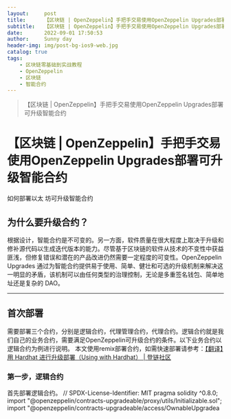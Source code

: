 ```yaml
---
layout:     post
title:      【区块链 | OpenZeppelin】手把手交易使用OpenZeppelin Upgrades部署可升级智能合约
subtitle:   【区块链 | OpenZeppelin】手把手交易使用OpenZeppelin Upgrades部署可升级智能合约
date:       2022-09-01 17:50:53
author:     Sunny day
header-img: img/post-bg-ios9-web.jpg
catalog: true
tags:
    - 区块链零基础到实战教程
    - OpenZeppelin
    - 区块链
    - 智能合约
---
```


>【区块链 | OpenZeppelin】手把手交易使用OpenZeppelin Upgrades部署可升级智能合约

# 【区块链 | OpenZeppelin】手把手交易使用OpenZeppelin Upgrades部署可升级智能合约


如何部署以太 坊可升级智能合约

## 为什么要升级合约？

根据设计，智能合约是不可变的。另一方面，软件质量在很大程度上取决于升级和修补源代码以生成迭代版本的能力。尽管基于区块链的软件从技术的不变性中获益匪浅，但修复错误和潜在的产品改进仍然需要一定程度的可变性。OpenZeppelin Upgrades 通过为智能合约提供易于使用、简单、健壮和可选的升级机制来解决这一明显的矛盾，该机制可以由任何类型的治理控制，无论是多重签名钱包、简单地址还是复杂的 DAO。

----

## 首次部署

需要部署三个合约，分别是逻辑合约，代理管理合约，代理合约。逻辑合约就是我们自己的业务合约，需要满足OpenZeppelin可升级合约的条件。以下业务合约以逻辑合约为例进行说明。
本文使用remix部署合约，如需快速部署请参考：[【翻译】用 Hardhat 进行升级部署（Using with Hardhat） | 登链社区](https://learnblockchain.cn/article/2908 "【翻译】用 Hardhat 进行升级部署（Using with Hardhat） | 登链社区")

### 第一步，逻辑合约

首先部署逻辑合约。
// SPDX-License-Identifier: MIT pragma solidity ^0.8.0; import "@openzeppelin/contracts-upgradeable/proxy/utils/Initializable.sol"; import "@openzeppelin/contracts-upgradeable/access/OwnableUpgradea
